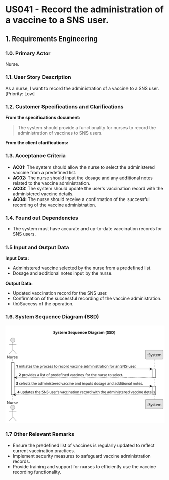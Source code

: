 # US041 - Record the administration of a vaccine to a SNS user.

## 1. Requirements Engineering

### 1.0. Primary Actor

Nurse.

### 1.1. User Story Description

As a nurse, I want to record the administration of a vaccine to a SNS user. [Priority: Low]

### 1.2. Customer Specifications and Clarifications

**From the specifications document:**

> The system should provide a functionality for nurses to record the administration of vaccines to SNS users.

**From the client clarifications:**

>

### 1.3. Acceptance Criteria

* **AC01:** The system should allow the nurse to select the administered vaccine from a predefined list.
* **AC02:** The nurse should input the dosage and any additional notes related to the vaccine administration.
* **AC03:** The system should update the user's vaccination record with the administered vaccine details.
* **AC04:** The nurse should receive a confirmation of the successful recording of the vaccine administration.


### 1.4. Found out Dependencies

* The system must have accurate and up-to-date vaccination records for SNS users.

### 1.5 Input and Output Data

**Input Data:**

* Administered vaccine selected by the nurse from a predefined list.
* Dosage and additional notes input by the nurse.

**Output Data:**

* Updated vaccination record for the SNS user.
* Confirmation of the successful recording of the vaccine administration.
* (In)Success of the operation.

### 1.6. System Sequence Diagram (SSD)

![US041-SSD.svg](puml%2Fsvg%2FUS041-SSD.svg)

### 1.7 Other Relevant Remarks

* Ensure the predefined list of vaccines is regularly updated to reflect current vaccination practices.
* Implement security measures to safeguard vaccine administration records.
* Provide training and support for nurses to efficiently use the vaccine recording functionality.

